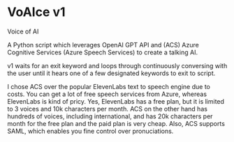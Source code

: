 # VoAIce v1
 Voice of AI
 
A Python script which leverages OpenAI GPT API and (ACS) Azure Cognitive Services (Azure Speech Services) to create a talking AI. 
 
v1 waits for an exit keyword and loops through continuously conversing with the user until it hears one of a few designated keywords to exit to script.

I chose ACS over the popular ElevenLabs text to speech engine due to costs. You can get a lot of free speech services from Azure, whereas ElevenLabs is kind of pricy. Yes, ElevenLabs has a free plan, but it is limited to 3 voices and 10k characters per month. ACS on the other hand has hundreds of voices, including international, and has 20k characters per month for the free plan and the paid plan is very cheap. Also, ACS supports SAML, which enables you fine control over pronuciations. 

